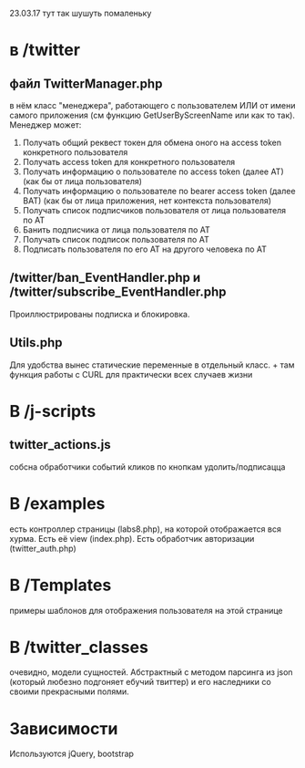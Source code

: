 23.03.17
тут так шушуть помаленьку
# в /twitter 
## файл TwitterManager.php
в нём класс "менеджера", работающего с пользователем ИЛИ от имени самого приложения (см функцию GetUserByScreenName или как то так).
Менеджер может: 
1. Получать общий реквест токен для обмена оного на access token конкретного пользователя
2. Получать access token для конкретного пользователя
3. Получать информацию о пользователе по access token (далее AT) (как бы от лица пользователя)
4. Получать информацию о пользователе по bearer access token (далее BAT) (как бы от лица приложения, нет контекста пользователя)
5. Получать список подписчиков пользователя от лица пользователя по AT
6. Банить подписчика от лица пользователя по AT
7. Получать список подписок пользователя по AT
8. Подписать пользователя по его AT на другого человека по AT

## /twitter/ban_EventHandler.php и /twitter/subscribe_EventHandler.php
Проиллюстрированы подписка и блокировка.

## Utils.php
Для удобства вынес статические переменные в отдельный класс. + там функция работы с CURL для практически всех случаев жизни


# В /j-scripts
## twitter_actions.js
собсна обработчики событий кликов по кнопкам удолить/подписацца

# В /examples
есть контроллер страницы (labs8.php), на которой отображается вся хурма. Есть её view (index.php). Есть обработчик авторизации (twitter_auth.php)

# В /Templates
примеры шаблонов для отображения пользователя на этой странице
# В /twitter_classes
очевидно, модели сущностей. Абстрактный с методом парсинга из json (который любезно подгоняет ебучий твиттер) и его наследники со своими прекрасными полями.

# Зависимости
Используются jQuery, bootstrap
